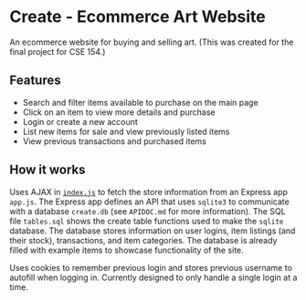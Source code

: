 # Create - Ecommerce Art Website
An ecommerce website for buying and selling art. (This was created for the final project for CSE 154.)

## Features

- Search and filter items available to purchase on the main page
- Click on an item to view more details and purchase
- Login or create a new account
- List new items for sale and view previously listed items
- View previous transactions and purchased items

## How it works

Uses AJAX in [`index.js`](public/app.js) to fetch the store information from an Express app `app.js`. The Express app defines an API that uses `sqlite3` to communicate with a database `create.db` (see `APIDOC.md` for more information). The SQL file `tables.sql` shows the create table functions used to make the `sqlite` database. The database stores information on user logins, item listings (and their stock), transactions, and item categories. The database is already filled with example items to showcase functionality of the site. 

Uses cookies to remember previous login and stores previous username to autofill when logging in. Currently designed to only handle a single login at a time. 


